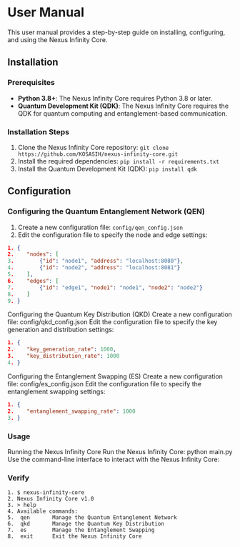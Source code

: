 User Manual
===========

This user manual provides a step-by-step guide on installing, configuring, and using the Nexus Infinity Core.

Installation
------------

### Prerequisites

* **Python 3.8+**: The Nexus Infinity Core requires Python 3.8 or later.
* **Quantum Development Kit (QDK)**: The Nexus Infinity Core requires the QDK for quantum computing and entanglement-based communication.

### Installation Steps

1. Clone the Nexus Infinity Core repository: `git clone https://github.com/KOSASIH/nexus-infinity-core.git`
2. Install the required dependencies: `pip install -r requirements.txt`
3. Install the Quantum Development Kit (QDK): `pip install qdk`

Configuration
-------------

### Configuring the Quantum Entanglement Network (QEN)

1. Create a new configuration file: `config/qen_config.json`
2. Edit the configuration file to specify the node and edge settings:
```json
1. {
2.    "nodes": [
3.        {"id": "node1", "address": "localhost:8080"},
4.        {"id": "node2", "address": "localhost:8081"}
5.    ],
6.    "edges": [
7.        {"id": "edge1", "node1": "node1", "node2": "node2"}
8.    ]
9. }
```
Configuring the Quantum Key Distribution (QKD)
Create a new configuration file: config/qkd_config.json
Edit the configuration file to specify the key generation and distribution settings:

```json
1. {
2.    "key_generation_rate": 1000,
3.    "key_distribution_rate": 1000
4. }
```

Configuring the Entanglement Swapping (ES)
Create a new configuration file: config/es_config.json
Edit the configuration file to specify the entanglement swapping settings:

```json
1. {
2.    "entanglement_swapping_rate": 1000
3. }
```

### Usage
Running the Nexus Infinity Core
Run the Nexus Infinity Core: python main.py
Use the command-line interface to interact with the Nexus Infinity Core:

### Verify

```
1. $ nexus-infinity-core
2. Nexus Infinity Core v1.0
3. > help
4. Available commands:
5.  qen       Manage the Quantum Entanglement Network
6.  qkd       Manage the Quantum Key Distribution
7.  es        Manage the Entanglement Swapping
8.  exit      Exit the Nexus Infinity Core
```

